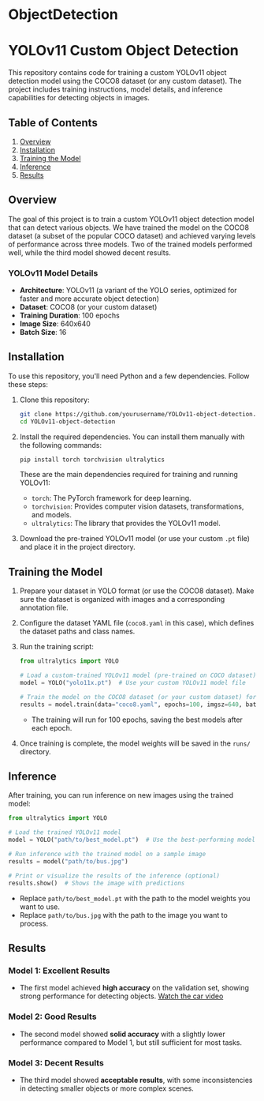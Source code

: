 # ObjectDetection
# YOLOv11 Custom Object Detection

This repository contains code for training a custom YOLOv11 object detection model using the COCO8 dataset (or any custom dataset). The project includes training instructions, model details, and inference capabilities for detecting objects in images.

## Table of Contents
1. [Overview](#overview)
2. [Installation](#installation)
3. [Training the Model](#training-the-model)
4. [Inference](#inference)
5. [Results](#results)

## Overview

The goal of this project is to train a custom YOLOv11 object detection model that can detect various objects. We have trained the model on the COCO8 dataset (a subset of the popular COCO dataset) and achieved varying levels of performance across three models. Two of the trained models performed well, while the third model showed decent results.

### YOLOv11 Model Details
- **Architecture**: YOLOv11 (a variant of the YOLO series, optimized for faster and more accurate object detection)
- **Dataset**: COCO8 (or your custom dataset)
- **Training Duration**: 100 epochs
- **Image Size**: 640x640
- **Batch Size**: 16

## Installation

To use this repository, you'll need Python and a few dependencies. Follow these steps:

1. Clone this repository:
   ```bash
   git clone https://github.com/yourusername/YOLOv11-object-detection.git
   cd YOLOv11-object-detection
   ```

2. Install the required dependencies. You can install them manually with the following commands:

   ```bash
   pip install torch torchvision ultralytics
   ```

   These are the main dependencies required for training and running YOLOv11:
   - `torch`: The PyTorch framework for deep learning.
   - `torchvision`: Provides computer vision datasets, transformations, and models.
   - `ultralytics`: The library that provides the YOLOv11 model.

3. Download the pre-trained YOLOv11 model (or use your custom `.pt` file) and place it in the project directory.

## Training the Model

1. Prepare your dataset in YOLO format (or use the COCO8 dataset). Make sure the dataset is organized with images and a corresponding annotation file.

2. Configure the dataset YAML file (`coco8.yaml` in this case), which defines the dataset paths and class names.

3. Run the training script:
   ```python
   from ultralytics import YOLO

   # Load a custom-trained YOLOv11 model (pre-trained on COCO dataset)
   model = YOLO("yolo11x.pt")  # Use your custom YOLOv11 model file

   # Train the model on the COCO8 dataset (or your custom dataset) for 100 epochs with a batch size of 16
   results = model.train(data="coco8.yaml", epochs=100, imgsz=640, batch=16)
   ```

   - The training will run for 100 epochs, saving the best models after each epoch.

4. Once training is complete, the model weights will be saved in the `runs/` directory.

## Inference

After training, you can run inference on new images using the trained model:

```python
from ultralytics import YOLO

# Load the trained YOLOv11 model
model = YOLO("path/to/best_model.pt")  # Use the best-performing model

# Run inference with the trained model on a sample image
results = model("path/to/bus.jpg")

# Print or visualize the results of the inference (optional)
results.show()  # Shows the image with predictions
```

- Replace `path/to/best_model.pt` with the path to the model weights you want to use.
- Replace `path/to/bus.jpg` with the path to the image you want to process.

## Results

### Model 1: Excellent Results
- The first model achieved **high accuracy** on the validation set, showing strong performance for detecting objects.
 [Watch the car video](https://github.com/JainamDedhia/ObjectDetection/blob/main/car.avi)


### Model 2: Good Results
- The second model showed **solid accuracy** with a slightly lower performance compared to Model 1, but still sufficient for most tasks.

### Model 3: Decent Results
- The third model showed **acceptable results**, with some inconsistencies in detecting smaller objects or more complex scenes.
